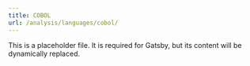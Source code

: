 ```yaml
---
title: COBOL
url: /analysis/languages/cobol/
---
```


This is a placeholder file. It is required for Gatsby, but its content will be dynamically replaced.
